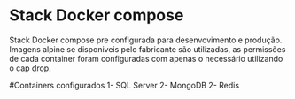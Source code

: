 # Stack Docker compose
Stack Docker compose pre configurada para desenvovimento e produção. Imagens alpine se disponiveis pelo fabricante são utilizadas, as permissões de cada container foram configuradas com apenas o necessário utilizando o cap drop.

#Containers configurados
1- SQL Server
2- MongoDB
2- Redis

